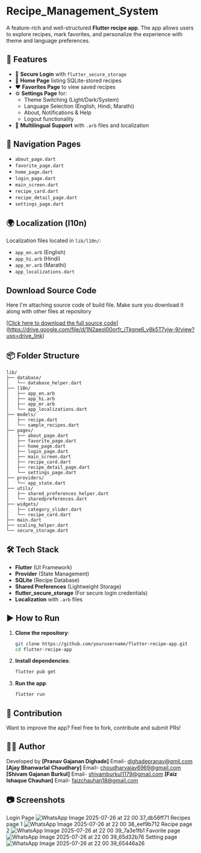 # Recipe_Management_System

A feature-rich and well-structured **Flutter recipe app**. The app allows users to explore recipes, mark favorites, and personalize the experience with theme and language preferences.



## 🚀 Features

- 🔐 **Secure Login** with `flutter_secure_storage`
- 📄 **Home Page** listing SQLite-stored recipes
- ❤️ **Favorites Page** to view saved recipes
- ⚙️ **Settings Page** for:
    - Theme Switching (Light/Dark/System)
    - Language Selection (English, Hindi, Marathi)
    - About, Notifications & Help
    - Logout functionality
- 📱 **Multilingual Support** with `.arb` files and localization



## 🧭 Navigation Pages

- `about_page.dart`
- `favorite_page.dart`
- `home_page.dart`
- `login_page.dart`
- `main_screen.dart`
- `recipe_card.dart`
- `recipe_detail_page.dart`
- `settings_page.dart`



## 🌍 Localization (l10n)

Localization files located in `lib/l10n/`:
- `app_en.arb` (English)
- `app_hi.arb` (Hindi)
- `app_mr.arb` (Marathi)
- `app_localizations.dart`

  
## Download Source Code
Here I'm attaching source code of build file. Make sure you download it along with other files at repository

[[Click here to download the full source code](https://drive.google.com/your-shareable-link)](https://drive.google.com/file/d/1N2aeol00orfr_iTkgne6_y8k5T7yjw-9/view?usp=drive_link)




## 📦 Folder Structure

```
lib/
├── database/
│   └── database_helper.dart
├── l10n/
│   ├── app_en.arb
│   ├── app_hi.arb
│   ├── app_mr.arb
│   └── app_localizations.dart
├── models/
│   ├── recipe.dart
│   └── sample_recipes.dart
├── pages/
│   ├── about_page.dart
│   ├── favorite_page.dart
│   ├── home_page.dart
│   ├── login_page.dart
│   ├── main_screen.dart
│   ├── recipe_card.dart
│   ├── recipe_detail_page.dart
│   └── settings_page.dart
├── providers/
│   └── app_state.dart
├── utils/
│   ├── shared_preferences_helper.dart
│   └── sharedpreferences.dart
├── widgets/
│   ├── category_slider.dart
│   └── recipe_card.dart
├── main.dart
├── scaling_helper.dart
└── secure_storage.dart
```



## 🛠 Tech Stack

- **Flutter** (UI Framework)
- **Provider** (State Management)
- **SQLite** (Recipe Database)
- **Shared Preferences** (Lightweight Storage)
- **flutter_secure_storage** (For secure login credentials)
- **Localization** with `.arb` files

  



## ▶️ How to Run

1. **Clone the repository**:
   ```bash
   git clone https://github.com/yourusername/flutter-recipe-app.git
   cd flutter-recipe-app
   ```

2. **Install dependencies**:
   ```bash
   flutter pub get
   ```

3. **Run the app**:
   ```bash
   flutter run
   ```



## 🧠 Contribution

Want to improve the app? Feel free to fork, contribute and submit PRs!



## 👨‍💻 Author

Developed by **[Pranav Gajanan Dighade]**
              Email- dighadepranav@gmil.com
             **[Ajay Bhanwarlal Chaudhary]**
              Email- choudharyajay6969@gmail.com
             **[Shivam Gajanan Burkul]**
             Email- shivamburkul1179@gmail.com
             **[Faiz Ishaque Chauhan]**
             Email- faizchauhan18@gmail.com



## 📷 Screenshots
Login Page
![WhatsApp Image 2025-07-26 at 22 00 37_db56ff71](https://github.com/user-attachments/assets/35d79bc8-8e0c-4d6b-b5f2-d6d773facbf6)
Recipes page 1
![WhatsApp Image 2025-07-26 at 22 00 38_eef9b712](https://github.com/user-attachments/assets/b732d9e9-66d2-4189-b443-3b9c177a59f7)
Recipe page 2
![WhatsApp Image 2025-07-26 at 22 00 39_7a3e1fb1](https://github.com/user-attachments/assets/82d6974f-7394-4ad2-8855-c363469f5d21)
Favorite page
![WhatsApp Image 2025-07-26 at 22 00 39_65d32b76](https://github.com/user-attachments/assets/529aa314-626e-42e9-bead-e76ad1855cf4)
Setting page
![WhatsApp Image 2025-07-26 at 22 00 39_65446a26](https://github.com/user-attachments/assets/f55702b6-8fe6-4451-b76f-0b51878cd5b8)


